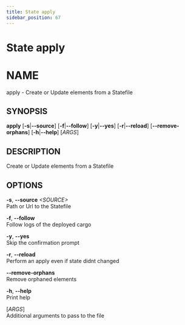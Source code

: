 ```yaml
---
title: State apply
sidebar_position: 67
---
```


# State apply

# NAME

apply - Create or Update elements from a Statefile

## SYNOPSIS

**apply** \[**-s**\|**--source**\] \[**-f**\|**--follow**\]
\[**-y**\|**--yes**\] \[**-r**\|**--reload**\] \[**--remove-orphans**\]
\[**-h**\|**--help**\] \[*ARGS*\]

## DESCRIPTION

Create or Update elements from a Statefile

## OPTIONS

**-s**, **--source** *\<SOURCE\>*  
Path or Url to the Statefile

**-f**, **--follow**  
Follow logs of the deployed cargo

**-y**, **--yes**  
Skip the confirmation prompt

**-r**, **--reload**  
Perform an apply even if state didnt changed

**--remove-orphans**  
Remove orphaned elements

**-h**, **--help**  
Print help

\[*ARGS*\]  
Additional arguments to pass to the file
